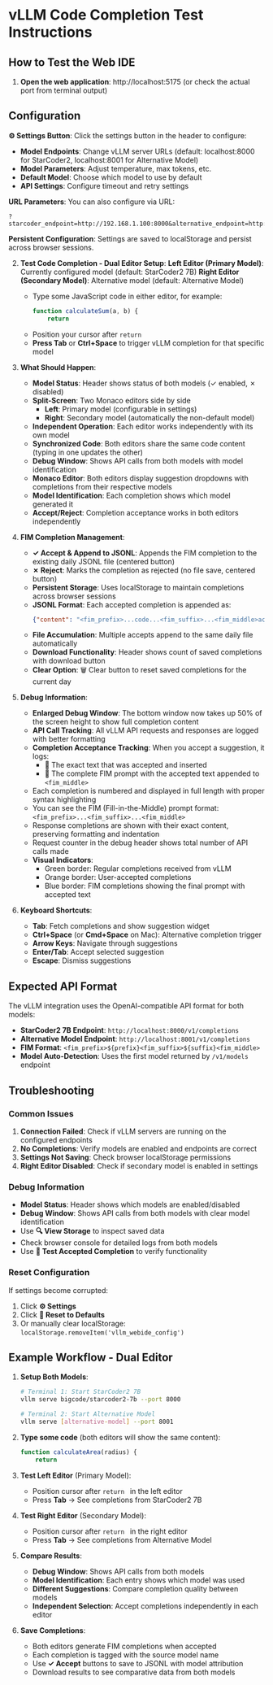 # vLLM Code Completion Test Instructions

## How to Test the Web IDE

1. **Open the web application**: http://localhost:5175 (or check the actual port from terminal output)

## Configuration

**⚙️ Settings Button**: Click the settings button in the header to configure:
- **Model Endpoints**: Change vLLM server URLs (default: localhost:8000 for StarCoder2, localhost:8001 for Alternative Model)
- **Model Parameters**: Adjust temperature, max tokens, etc.
- **Default Model**: Choose which model to use by default
- **API Settings**: Configure timeout and retry settings

**URL Parameters**: You can also configure via URL:
```
?starcoder_endpoint=http://192.168.1.100:8000&alternative_endpoint=http://192.168.1.100:8001&default_model=starcoder
```

**Persistent Configuration**: Settings are saved to localStorage and persist across browser sessions.

2. **Test Code Completion - Dual Editor Setup**:
   **Left Editor (Primary Model)**: Currently configured model (default: StarCoder2 7B)
   **Right Editor (Secondary Model)**: Alternative model (default: Alternative Model)
   
   - Type some JavaScript code in either editor, for example:
     ```javascript
     function calculateSum(a, b) {
         return 
     ```
   - Position your cursor after `return ` 
   - **Press Tab** or **Ctrl+Space** to trigger vLLM completion for that specific model

3. **What Should Happen**:
   - **Model Status**: Header shows status of both models (✓ enabled, ✗ disabled)
   - **Split-Screen**: Two Monaco editors side by side
     - **Left**: Primary model (configurable in settings)
     - **Right**: Secondary model (automatically the non-default model)
   - **Independent Operation**: Each editor works independently with its own model
   - **Synchronized Code**: Both editors share the same code content (typing in one updates the other)
   - **Debug Window**: Shows API calls from both models with model identification
   - **Monaco Editor**: Both editors display suggestion dropdowns with completions from their respective models
   - **Model Identification**: Each completion shows which model generated it
   - **Accept/Reject**: Completion acceptance works in both editors independently

4. **FIM Completion Management**:
   - **✓ Accept & Append to JSONL**: Appends the FIM completion to the existing daily JSONL file (centered button)
   - **✗ Reject**: Marks the completion as rejected (no file save, centered button)
   - **Persistent Storage**: Uses localStorage to maintain completions across browser sessions
   - **JSONL Format**: Each accepted completion is appended as:
     ```json
     {"content": "<fim_prefix>...code...<fim_suffix>...<fim_middle>accepted_text", "timestamp": "2025-07-27T...", "model": "StarCoder2 7B"}
     ```
   - **File Accumulation**: Multiple accepts append to the same daily file automatically
   - **Download Functionality**: Header shows count of saved completions with download button
   - **Clear Option**: 🗑️ Clear button to reset saved completions for the current day

4. **Debug Information**:
   - **Enlarged Debug Window**: The bottom window now takes up 50% of the screen height to show full completion content
   - **API Call Tracking**: All vLLM API requests and responses are logged with better formatting
   - **Completion Acceptance Tracking**: When you accept a suggestion, it logs:
     - 🎯 The exact text that was accepted and inserted
     - 📝 The complete FIM prompt with the accepted text appended to `<fim_middle>`
   - Each completion is numbered and displayed in full length with proper syntax highlighting
   - You can see the FIM (Fill-in-the-Middle) prompt format: `<fim_prefix>...<fim_suffix>...<fim_middle>`
   - Response completions are shown with their exact content, preserving formatting and indentation
   - Request counter in the debug header shows total number of API calls made
   - **Visual Indicators**: 
     - Green border: Regular completions received from vLLM
     - Orange border: User-accepted completions
     - Blue border: FIM completions showing the final prompt with accepted text

5. **Keyboard Shortcuts**:
   - **Tab**: Fetch completions and show suggestion widget
   - **Ctrl+Space** (or **Cmd+Space** on Mac): Alternative completion trigger
   - **Arrow Keys**: Navigate through suggestions
   - **Enter/Tab**: Accept selected suggestion
   - **Escape**: Dismiss suggestions

## Expected API Format

The vLLM integration uses the OpenAI-compatible API format for both models:
- **StarCoder2 7B Endpoint**: `http://localhost:8000/v1/completions`
- **Alternative Model Endpoint**: `http://localhost:8001/v1/completions`
- **FIM Format**: `<fim_prefix>${prefix}<fim_suffix>${suffix}<fim_middle>`
- **Model Auto-Detection**: Uses the first model returned by `/v1/models` endpoint

## Troubleshooting

### Common Issues
1. **Connection Failed**: Check if vLLM servers are running on the configured endpoints
2. **No Completions**: Verify models are enabled and endpoints are correct  
3. **Settings Not Saving**: Check browser localStorage permissions
4. **Right Editor Disabled**: Check if secondary model is enabled in settings

### Debug Information
- **Model Status**: Header shows which models are enabled/disabled
- **Debug Window**: Shows API calls from both models with clear model identification
- Use **🔍 View Storage** to inspect saved data
- Check browser console for detailed logs from both models
- Use **🧪 Test Accepted Completion** to verify functionality

### Reset Configuration
If settings become corrupted:
1. Click **⚙️ Settings**
2. Click **🔄 Reset to Defaults**
3. Or manually clear localStorage: `localStorage.removeItem('vllm_webide_config')`

## Example Workflow - Dual Editor

1. **Setup Both Models**:
   ```bash
   # Terminal 1: Start StarCoder2 7B
   vllm serve bigcode/starcoder2-7b --port 8000
   
   # Terminal 2: Start Alternative Model  
   vllm serve [alternative-model] --port 8001
   ```

2. **Type some code** (both editors will show the same content):
   ```javascript
   function calculateArea(radius) {
       return 
   ```

3. **Test Left Editor** (Primary Model):
   - Position cursor after `return ` in the left editor
   - Press **Tab** → See completions from StarCoder2 7B

4. **Test Right Editor** (Secondary Model):
   - Position cursor after `return ` in the right editor  
   - Press **Tab** → See completions from Alternative Model

5. **Compare Results**: 
   - **Debug Window**: Shows API calls from both models
   - **Model Identification**: Each entry shows which model was used
   - **Different Suggestions**: Compare completion quality between models
   - **Independent Selection**: Accept completions independently in each editor

6. **Save Completions**:
   - Both editors generate FIM completions when accepted
   - Each completion is tagged with the source model name
   - Use **✓ Accept** buttons to save to JSONL with model attribution
   - Download results to see comparative data from both models
